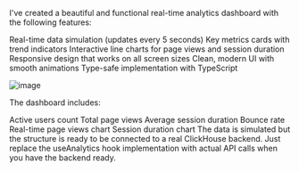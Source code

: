 I've created a beautiful and functional real-time analytics dashboard with the following features:

Real-time data simulation (updates every 5 seconds)
Key metrics cards with trend indicators
Interactive line charts for page views and session duration
Responsive design that works on all screen sizes
Clean, modern UI with smooth animations
Type-safe implementation with TypeScript

![image](https://github.com/user-attachments/assets/936b22f2-7bc6-4f3d-b5bf-f115ade47897)


The dashboard includes:

Active users count
Total page views
Average session duration
Bounce rate
Real-time page views chart
Session duration chart
The data is simulated but the structure is ready to be connected to a real ClickHouse backend. Just replace the useAnalytics hook implementation with actual API calls when you have the backend ready.
